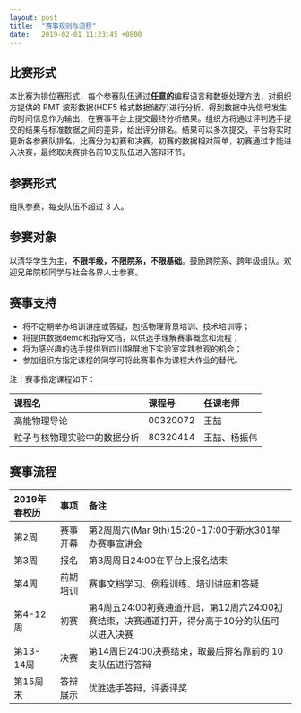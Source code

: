 ```yaml
---
layout: post
title:  "赛事规则与流程"
date:   2019-02-01 11:23:45 +0800
---
```


## 比赛形式

本比赛为排位赛形式，每个参赛队伍通过**任意的**编程语言和数据处理方法，对组织方提供的 PMT 波形数据(HDF5 格式数据储存)进行分析，得到数据中光信号发生的时间信息作为输出，在赛事平台上提交最终分析结果。组织方将通过评判选手提交的结果与标准数据之间的差异，给出评分排名。结果可以多次提交，平台将实时更新各参赛队排名。比赛分为初赛和决赛，初赛的数据相对简单，初赛通过才能进入决赛，最终取决赛排名前10支队伍进入答辩环节。

## 参赛形式

组队参赛，每支队伍不超过 3 人。

## 参赛对象
  
以清华学生为主，**不限年级，不限院系，不限基础**。鼓励跨院系、跨年级组队。欢迎兄弟院校同学与社会各界人士参赛。

## 赛事支持

* 将不定期举办培训讲座或答疑，包括物理背景培训、技术培训等；
* 将提供数据demo和指导文档，以供选手理解赛事概念和流程；
* 将为感兴趣的选手提供到四川锦屏地下实验室实践参观的机会；
* 参加组织方指定课程的同学可将此赛事作为课程大作业的替代。

注：赛事指定课程如下：

|课程名|课程号|任课老师|
|:------|:-------|:-------|
|高能物理导论|00320072|王喆|
|粒子与核物理实验中的数据分析|80320414|王喆、杨振伟|

## 赛事流程

| 2019年春校历 | 事项          | 备注                                                                                   |
| :--------- | :------------ | :------------------------------------------------------------------------------------- |
| 第2周       | 赛事开幕      | 第2周周六(Mar 9th)15:20-17:00于新水301举办赛事宣讲会                                      |
| 第3周      | 报名          | 第3周周日24:00在平台上报名结束                                                             |
| 第4周      | 前期培训      | 赛事文档学习、例程训练、培训讲座和答疑                                                      |
| 第4-12周   | 初赛         | 第4周五24:00初赛通道开启，第12周六24:00初赛结束，决赛通道打开，得分高于10分的队伍可以进入决赛 |
| 第13-14周  | 决赛         | 第14周日24:00决赛结束，取最后排名靠前的 10 支队伍进行答辩           |
| 第15周末   | 答辩展示      | 优胜选手答辩，评委评奖                                                                    |
